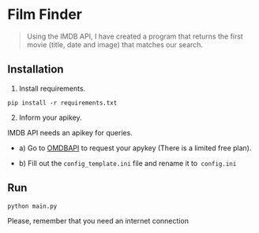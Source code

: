 # Film Finder

>Using the IMDB API, I have created a program that returns the first movie (title, date and image) that matches our search.

## Installation
1. Install requirements. 
```
pip install -r requirements.txt
```
2. Inform your apikey.

IMDB API needs an apikey for queries.

* a) Go to [OMDBAPI](http://www.omdbapi.com/apikey.aspx) to request your apykey (There is a limited free plan). 

* b) Fill out the `config_template.ini` file and rename it to` config.ini`

## Run
```
python main.py
```
Please, remember that you need an internet connection